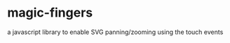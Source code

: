 magic-fingers
=============

a javascript library to enable SVG panning/zooming using the touch events
